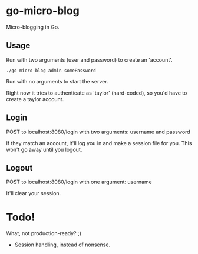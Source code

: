 # go-micro-blog
Micro-blogging in Go.

## Usage

Run with two arguments (user and password) to create an 'account'.

    ./go-micro-blog admin somePassword

Run with no arguments to start the server.

Right now it tries to authenticate as 'taylor' (hard-coded), so you'd have to create a taylor account.

## Login

POST to localhost:8080/login with two arguments: username and password

If they match an account, it'll log you in and make a session file for you. This won't go away until you logout.

## Logout

POST to localhost:8080/login with one argument: username

It'll clear your session.

# Todo!

What, not production-ready? ;)

* Session handling, instead of nonsense.
